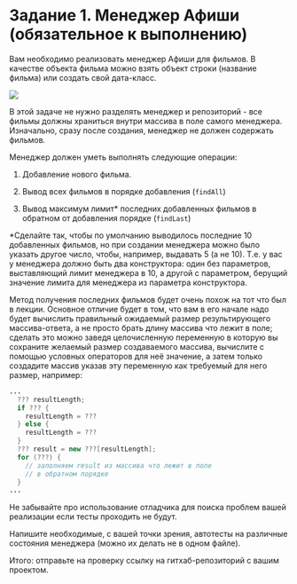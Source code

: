 # Задание 1\. Менеджер Афиши \(обязательное к выполнению\) #
Вам необходимо реализовать менеджер Афиши для фильмов. В качестве объекта фильма можно взять объект строки \(название фильма\) или создать свой дата-класс\.

![](https://user-images.githubusercontent.com/53707586/152697921-e71d853c-aa2e-482b-be61-39e6c2cfb0b1.png)

В этой задаче не нужно разделять менеджер и репозиторий \- все фильмы должны храниться внутри массива в поле самого менеджера\. Изначально, сразу после создания, менеджер не должен содержать фильмов\.

Менеджер должен уметь выполнять следующие операции:

1. Добавление нового фильма\.

2. Вывод всех фильмов в порядке добавления \(`findAll`\)

3. Вывод максимум лимит\* последних добавленных фильмов в обратном от добавления порядке \(`findLast`\)

\*Сделайте так, чтобы по умолчанию выводилось последние 10 добавленных фильмов, но при создании менеджера можно было указать другое число, чтобы, например, выдавать 5 \(а не 10\)\. Т\.е\. у вас у менеджера должно быть два конструктора: один без параметров, выставляющий лимит менеджера в 10, а другой с параметром, берущий значение лимита для менеджера из параметра конструктора\.

Метод получения последних фильмов будет очень похож на тот что был в лекции. Основное отличие будет в том, что вам в его начале надо будет вычислить правильный ожидаемый размер результирующего массива-ответа, а не просто брать длину массива что лежит в поле; сделать это можно заведя целочисленную переменную в которую вы сохраните желаемый размер создаваемого массива, вычислите с помощью условных операторов для неё значение, а затем только создадите массив указав эту переменную как требуемый для него размер, например:

```JAVA
...
  ??? resultLength;
  if ??? {
    resultLength = ???
  } else {
    resultLength = ???
  }
  ??? result = new ???[resultLength];
  for (???) {
    // заполняем result из массива что лежит в поле
    // в обратном порядке
  }
...
```
Не забывайте про использование отладчика для поиска проблем вашей реализации если тесты проходить не будут\.

Напишите необходимые, с вашей точки зрения, автотесты на различные состояния менеджера \(можно их делать не в одном файле\)\.

Итого: отправьте на проверку ссылку на гитхаб-репозиторий с вашим проектом\.